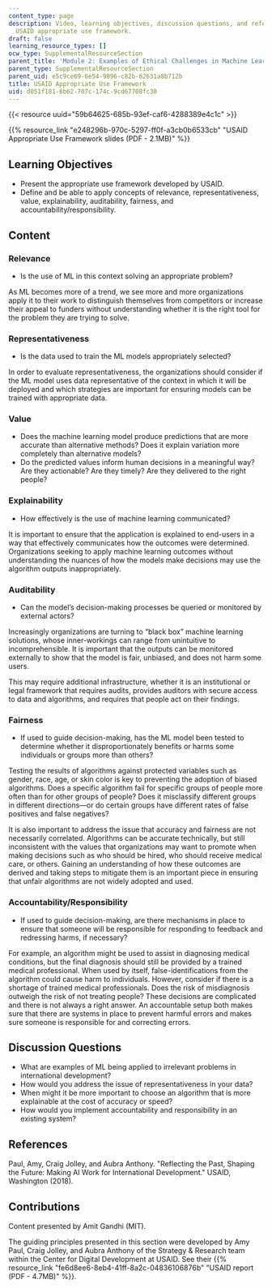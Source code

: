 ```yaml
---
content_type: page
description: Video, learning objectives, discussion questions, and references on the
  USAID appropriate use framework.
draft: false
learning_resource_types: []
ocw_type: SupplementalResourceSection
parent_title: 'Module 2: Examples of Ethical Challenges in Machine Learning'
parent_type: SupplementalResourceSection
parent_uid: e5c9ce69-6e54-9096-c82b-62631a8b712b
title: USAID Appropriate Use Framework
uid: d051f181-6b62-707c-174c-9cd67708fc30
---
```

{{< resource uuid="59b64625-685b-93ef-caf6-4288389e4c1c" >}}

{{% resource_link "e248296b-970c-5297-ff0f-a3cb0b6533cb" "USAID Appropriate Use Framework slides (PDF - 2.1MB)" %}}

## Learning Objectives

- Present the appropriate use framework developed by USAID.
- Define and be able to apply concepts of relevance, representativeness, value, explainability, auditability, fairness, and accountability/responsibility.

## Content

### Relevance

- Is the use of ML in this context solving an appropriate problem?

As ML becomes more of a trend, we see more and more organizations apply it to their work to distinguish themselves from competitors or increase their appeal to funders without understanding whether it is the right tool for the problem they are trying to solve.

### Representativeness

- Is the data used to train the ML models appropriately selected?

In order to evaluate representativeness, the organizations should consider if the ML model uses data representative of the context in which it will be deployed and which strategies are important for ensuring models can be trained with appropriate data.

### Value

- Does the machine learning model produce predictions that are more accurate than alternative methods? Does it explain variation more completely than alternative models?
- Do the predicted values inform human decisions in a meaningful way? Are they actionable? Are they timely? Are they delivered to the right people?

### Explainability

- How effectively is the use of machine learning communicated?

It is important to ensure that the application is explained to end-users in a way that effectively communicates how the outcomes were determined. Organizations seeking to apply machine learning outcomes without understanding the nuances of how the models make decisions may use the algorithm outputs inappropriately.

### Auditability

- Can the model’s decision-making processes be queried or monitored by external actors?

Increasingly organizations are turning to “black box” machine learning solutions, whose inner-workings can range from unintuitive to incomprehensible. It is important that the outputs can be monitored externally to show that the model is fair, unbiased, and does not harm some users.

This may require additional infrastructure, whether it is an institutional or legal framework that requires audits, provides auditors with secure access to data and algorithms, and requires that people act on their findings.

### Fairness

- If used to guide decision-making, has the ML model been tested to determine whether it disproportionately benefits or harms some individuals or groups more than others?

Testing the results of algorithms against protected variables such as gender, race, age, or skin color is key to preventing the adoption of biased algorithms. Does a specific algorithm fail for specific groups of people more often than for other groups of people? Does it misclassify different groups in different directions—or do certain groups have different rates of false positives and false negatives?

It is also important to address the issue that accuracy and fairness are not necessarily correlated. Algorithms can be accurate technically, but still inconsistent with the values that organizations may want to promote when making decisions such as who should be hired, who should receive medical care, or others. Gaining an understanding of how these outcomes are derived and taking steps to mitigate them is an important piece in ensuring that unfair algorithms are not widely adopted and used.

### Accountability/Responsibility

- If used to guide decision-making, are there mechanisms in place to ensure that someone will be responsible for responding to feedback and redressing harms, if necessary?

For example, an algorithm might be used to assist in diagnosing medical conditions, but the final diagnosis should still be provided by a trained medical professional. When used by itself, false-identifications from the algorithm could cause harm to individuals. However, consider if there is a shortage of trained medical professionals. Does the risk of misdiagnosis outweigh the risk of not treating people? These decisions are complicated and there is not always a right answer. An accountable setup both makes sure that there are systems in place to prevent harmful errors and makes sure someone is responsible for and correcting errors.

## Discussion Questions

- What are examples of ML being applied to irrelevant problems in international development?
- How would you address the issue of representativeness in your data?
- When might it be more important to choose an algorithm that is more explainable at the cost of accuracy or speed?
- How would you implement accountability and responsibility in an existing system?

## References

Paul, Amy, Craig Jolley, and Aubra Anthony. "Reflecting the Past, Shaping the Future: Making AI Work for International Development." USAID, Washington (2018).

## Contributions

Content presented by Amit Gandhi (MIT).

The guiding principles presented in this section were developed by Amy Paul, Craig Jolley, and Aubra Anthony of the Strategy & Research team within the Center for Digital Development at USAID. See their {{% resource_link "fe6d8ee6-8eb4-41ff-8a2c-04836106876b" "USAID report (PDF - 4.7MB)" %}}.